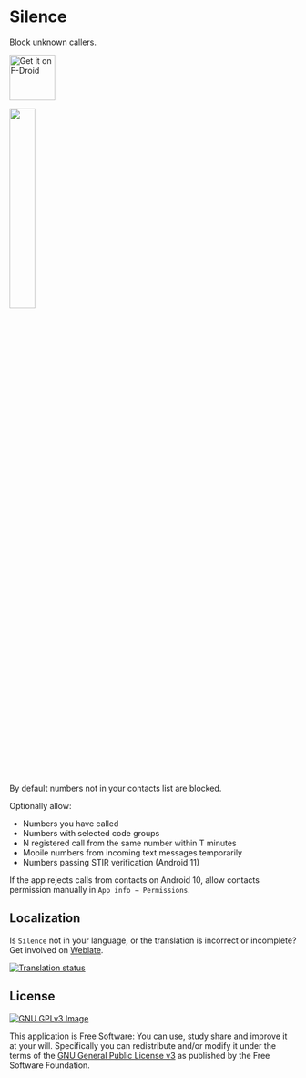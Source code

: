 # Silence

Block unknown callers.

<a href="https://f-droid.org/packages/me.lucky.silence/" rel="nofollow"><img alt="Get it on F-Droid" height="80" src="https://user-images.githubusercontent.com/53379023/142497343-0e635fc5-056b-46ff-8d8e-d607ed95527e.png" data-canonical-src="https://fdroid.gitlab.io/artwork/badge/get-it-on.png" style="max-width: 100%;"></a>

<img src="https://user-images.githubusercontent.com/53379023/147713833-2b03c7e1-4d74-465c-b075-96a35cf72fe3.png" width="30%" height="30%">

By default numbers not in your contacts list are blocked.

Optionally allow:
- Numbers you have called
- Numbers with selected code groups
- N registered call from the same number within T minutes
- Mobile numbers from incoming text messages temporarily
- Numbers passing STIR verification (Android 11)

If the app rejects calls from contacts on Android 10, allow contacts permission manually in `App info → Permissions`.

## Localization

Is `Silence` not in your language, or the translation is incorrect or incomplete? Get involved on [Weblate](https://hosted.weblate.org/engage/me-lucky-silence/).

<a href="https://hosted.weblate.org/engage/me-lucky-silence/">
<img src="https://hosted.weblate.org/widgets/me-lucky-silence/-/app/horizontal-auto.svg" alt="Translation status" />
</a>

## License
[![GNU GPLv3 Image](https://www.gnu.org/graphics/gplv3-127x51.png)](http://www.gnu.org/licenses/gpl-3.0.en.html)  

This application is Free Software: You can use, study share and improve it at your
will. Specifically you can redistribute and/or modify it under the terms of the
[GNU General Public License v3](https://www.gnu.org/licenses/gpl.html) as
published by the Free Software Foundation.
